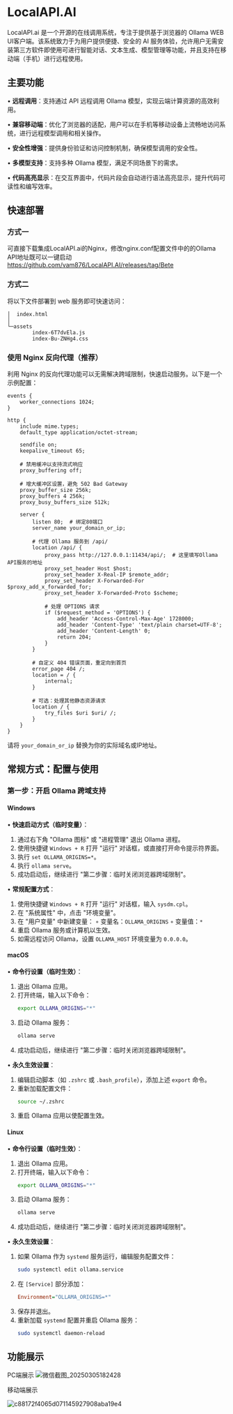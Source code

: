 # LocalAPI.AI
LocalAPI.ai 是一个开源的在线调用系统，专注于提供基于浏览器的 Ollama WEB UI客户端。该系统致力于为用户提供便捷、安全的 AI 服务体验，允许用户无需安装第三方软件即使用可进行智能对话、文本生成、模型管理等功能，并且支持在移动端（手机）进行远程使用。

## 主要功能

• **远程调用**：支持通过 API 远程调用 Ollama 模型，实现云端计算资源的高效利用。

• **兼容移动端**：优化了浏览器的适配，用户可以在手机等移动设备上流畅地访问系统，进行远程模型调用和相关操作。

• **安全性增强**：提供身份验证和访问控制机制，确保模型调用的安全性。

• **多模型支持**：支持多种 Ollama 模型，满足不同场景下的需求。

• **代码高亮显示**：在交互界面中，代码片段会自动进行语法高亮显示，提升代码可读性和编写效率。


## 快速部署

### 方式一
可直接下载集成LocalAPI.ai的Nginx，修改nginx.conf配置文件中的的Ollama API地址既可以一键启动  <a href="https://github.com/vam876/LocalAPI.AI/releases/tag/Bete">https://github.com/vam876/LocalAPI.AI/releases/tag/Bete</a>  

### 方式二 
将以下文件部署到 web 服务即可快速访问：

```
│  index.html
│
└─assets
        index-6T7dvEla.js
        index-Bu-ZNHg4.css
```

### 使用 Nginx 反向代理（推荐）

利用 Nginx 的反向代理功能可以无需解决跨域限制，快速启动服务。以下是一个示例配置：

```nginx
events {
    worker_connections 1024;
}

http {
    include mime.types;
    default_type application/octet-stream;

    sendfile on;
    keepalive_timeout 65;

    # 禁用缓冲以支持流式响应
    proxy_buffering off;

    # 增大缓冲区设置，避免 502 Bad Gateway
    proxy_buffer_size 256k;
    proxy_buffers 4 256k;
    proxy_busy_buffers_size 512k;

    server {
        listen 80;  # 绑定80端口
        server_name your_domain_or_ip;  

        # 代理 Ollama 服务到 /api/
        location /api/ {
            proxy_pass http://127.0.0.1:11434/api/;  # 这里填写Ollama API服务的地址
            proxy_set_header Host $host;
            proxy_set_header X-Real-IP $remote_addr;
            proxy_set_header X-Forwarded-For $proxy_add_x_forwarded_for;
            proxy_set_header X-Forwarded-Proto $scheme;

            # 处理 OPTIONS 请求
            if ($request_method = 'OPTIONS') {
                add_header 'Access-Control-Max-Age' 1728000;
                add_header 'Content-Type' 'text/plain charset=UTF-8';
                add_header 'Content-Length' 0;
                return 204;
            }
        }

        # 自定义 404 错误页面，重定向到首页
        error_page 404 /;
        location = / {
            internal;
        }

        # 可选：处理其他静态资源请求
        location / {
            try_files $uri $uri/ /;
        }
    }
}
```

请将 `your_domain_or_ip` 替换为你的实际域名或IP地址。

## 常规方式：配置与使用

### 第一步：开启 Ollama 跨域支持

#### Windows

• **快速启动方式（临时变量）**：
  1. 通过右下角 "Ollama 图标" 或 "进程管理" 退出 Ollama 进程。
  2. 使用快捷键 `Windows + R` 打开 "运行" 对话框，或直接打开命令提示符界面。
  3. 执行 `set OLLAMA_ORIGINS=*`。
  4. 执行 `ollama serve`。
  5. 成功启动后，继续进行 "第二步骤：临时关闭浏览器跨域限制"。

• **常规配置方式**：
  1. 使用快捷键 `Windows + R` 打开 "运行" 对话框，输入 `sysdm.cpl`。
  2. 在 "系统属性" 中，点击 "环境变量"。
  3. 在 "用户变量" 中新建变量：
     ◦ 变量名：`OLLAMA_ORIGINS`
     ◦ 变量值：`*`
  4. 重启 Ollama 服务或计算机以生效。
  5. 如需远程访问 Ollama，设置 `OLLAMA_HOST` 环境变量为 `0.0.0.0`。

#### macOS

• **命令行设置（临时生效）**：
  1. 退出 Ollama 应用。
  2. 打开终端，输入以下命令：
     ```bash
     export OLLAMA_ORIGINS="*"
     ```
  3. 启动 Ollama 服务：
     ```bash
     ollama serve
     ```
  4. 成功启动后，继续进行 "第二步骤：临时关闭浏览器跨域限制"。

• **永久生效设置**：
  1. 编辑启动脚本（如 `.zshrc` 或 `.bash_profile`），添加上述 `export` 命令。
  2. 重新加载配置文件：
     ```bash
     source ~/.zshrc
     ```
  3. 重启 Ollama 应用以使配置生效。

#### Linux

• **命令行设置（临时生效）**：
  1. 退出 Ollama 应用。
  2. 打开终端，输入以下命令：
     ```bash
     export OLLAMA_ORIGINS="*"
     ```
  3. 启动 Ollama 服务：
     ```bash
     ollama serve
     ```
  4. 成功启动后，继续进行 "第二步骤：临时关闭浏览器跨域限制"。

• **永久生效设置**：
  1. 如果 Ollama 作为 `systemd` 服务运行，编辑服务配置文件：
     ```bash
     sudo systemctl edit ollama.service
     ```
  2. 在 `[Service]` 部分添加：
     ```ini
     Environment="OLLAMA_ORIGINS=*"

     
     ```
  3. 保存并退出。
  4. 重新加载 `systemd` 配置并重启 Ollama 服务：
     ```bash
     sudo systemctl daemon-reload

 ## 功能展示
 PC端展示
 ![微信截图_20250305182428](https://github.com/user-attachments/assets/f9af989f-3d4e-44b7-9647-a50d1379ccef)
 
移动端展示
 
 ![c88172f4065d071145927908aba19e4](https://github.com/user-attachments/assets/7bc596bd-f404-4157-ac2a-6dedf6f1fa54)

